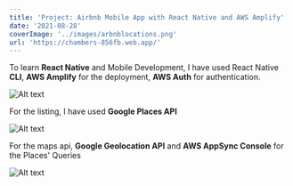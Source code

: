 ```yaml
---
title: 'Project: Airbnb Mobile App with React Native and AWS Amplify'
date: '2021-08-28'
coverImage: '../images/arbnblocations.png'
url: 'https://chambers-856fb.web.app/'
---
```


To learn **React Native** and Mobile Development, I have used React Native **CLI**, **AWS Amplify** for the deployment, **AWS Auth** for authentication.

![Alt text](../images/authaws.png "Authentication with AWS Amplify Auth")

For the listing, I have used **Google Places API**

![Alt text](../images/autocompletion.png "Places API")

For the maps api, **Google Geolocation API** and **AWS AppSync Console** for the Places' Queries

![Alt text](../images/geolocation.png "Maps API")
